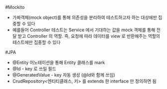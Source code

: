 #Mockito
- 가짜객체(mock object)를 통해 의존성을 분리하여 테스트하고자 하는 대상에만 집중할 수 있다
- 예를들어 Controller 테스트는 Service 에서 기대하는 값을 mock 객체를 통해 전달 받고 Controller 의 역할. 
즉, 요청에 따라 데이터를 view 로 반환해주는 역할의 테스트에만 집중할 수 있다

#JPA
- @Entity 어노테이션을 통해 Entity 클래스를 mark
- @Id - key 로 쓰일 필드
- @GeneratedValue - key 자동 생성 (@Id와 함께 쓰임)
- CrudRepository<엔티티클래스, 키> 를 extends 한 interface 만 정의하면 됨

